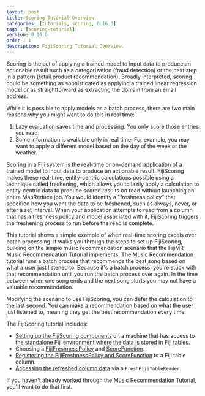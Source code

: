 ```yaml
---
layout: post
title: Scoring Tutorial Overview
categories: [tutorials, scoring, 0.16.0]
tags : [scoring-tutorial]
version: 0.16.0
order : 1
description: FijiScoring Tutorial Overview.
---
```

Scoring is the act of applying a trained model to input data to produce an actionable
result such as a categorization (fraud detection) or the next step in a pattern
(retail product recommendation). Broadly interpreted, scoring could be something
as sophisticated as applying a trained linear regression model or as straightforward
as extracting the domain from an email address.

While it is possible to apply models as a batch process, there are two main reasons why
you might want to do this in real time:

1. Lazy evaluation saves time and processing. You only score those entries you read.
2. Some information is available only in real time. For example, you may want to apply a
   different model based on the day of the week or the weather.

Scoring in a Fiji system is the real-time or
on-demand application of a trained model to input data to produce an actionable result.
FijiScoring makes these real-time, entity-centric calculations possible
using a technique called freshening, which allows you to lazily apply a calculation to
entity-centric data to produce scored results on read without launching an entire
MapReduce job. You would identify a "freshness policy" that specified how you want the
data to be freshened, such as always, never, or after a set interval. When your
application attempts to read from a column that has a
freshness policy and model associated with it, FijiScoring triggers the freshening
process to run before the read is complete.

This tutorial shows a simple example of when real-time scoring excels over batch
processing. It walks you through the steps to set up FijiScoring, building on the
simple music recommendation scenario that the FijiMR Music Recommendation Tutorial
implements. The Music Recommendation tutorial runs a batch process that recommends
the best song based on what a user just listened to. Because it's a batch process,
you're stuck with that recommendation until you run the batch process over again.
In the time between when one song ends and the next song starts you may not have a
valuable recommendation.

Modifying the scenario to use FijiScoring, you can defer the calculation to the
last second. You can make a recommendation based on what the user just listened to,
meaning they get the best recommendation every time.

The FijiScoring tutorial includes:

*  [Setting up the FijiScoring components](../scoring-setup) on a machine that has access
   to the standalone Fiji environment where the data is stored in Fiji tables.
*  Choosing a [FijiFreshnessPolicy](../freshness-policy) and [ScoreFunction](../score-function).
*  [Registering the FijiFreshnessPolicy and ScoreFunction](../registering) to a Fiji table column.
*  [Accessing the refreshed column data](../refreshed-data) via a `FreshFijiTableReader`.

If you haven't already worked through the
[Music Recommendation Tutorial]({{site.tutorial_music_devel}}/music-overview/), you'll
want to do that first.

